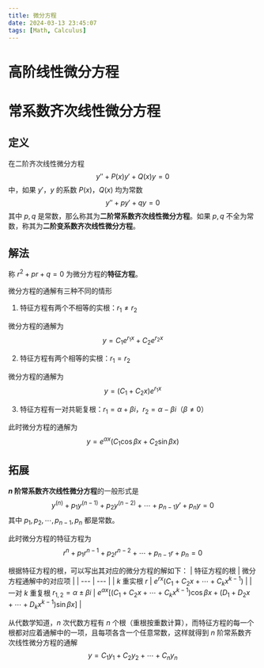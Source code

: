 ```yaml
---
title: 微分方程
date: 2024-03-13 23:45:07
tags: [Math, Calculus]
---
```

# 高阶线性微分方程

# 常系数齐次线性微分方程
## 定义
在二阶齐次线性微分方程
$$
y'' + P(x)y' + Q(x)y = 0
$$
中，如果 $y'$，$y$ 的系数 $P(x)$，$Q(x)$ 均为常数
$$
y'' + py' + qy = 0
$$
其中 $p,q$ 是常数，那么称其为**二阶常系数齐次线性微分方程**。如果 $p,q$ 不全为常数，称其为**二阶变系数齐次线性微分方程**。

## 解法
称 $r^2 + pr + q=0$ 为微分方程的**特征方程**。

微分方程的通解有三种不同的情形
1. 特征方程有两个不相等的实根：$r_1 \neq r_2$

微分方程的通解为
$$
y = C_1 e^{r_1x} + C_2 e^{r_2x}
$$

2. 特征方程有两个相等的实根：$r_1 = r_2$

微分方程的通解为
$$
y = (C_1 + C_2x) e^{r_1x}
$$

3. 特征方程有一对共轭复根：$r_1 = \alpha + \beta i$，$r_2 = \alpha - \beta i$（$\beta \neq 0$）

此时微分方程的通解为
$$
y = e^{\alpha x}(C_1 \cos \beta x + C_2 \sin \beta x)
$$

## 拓展
**$n$ 阶常系数齐次线性微分方程**的一般形式是
$$
y^{(n)} + p_1 y^{(n-1)} + p_2 y^{(n-2)} + \cdots + p_{n-1}y' + p_n y = 0
$$
其中 $p_1,p_2,\cdots,p_{n-1},p_n$ 都是常数。

此时微分方程的特征方程为
$$
r^n + p_1 r^{n-1} + p_2 r^{n-2} + \cdots + p_{n-1} r + p_n = 0
$$

根据特征方程的根，可以写出其对应的微分方程的解如下：
| 特征方程的根 | 微分方程通解中的对应项 |
| --- | --- |
| $k$ 重实根 $r$ | $e^{rx}(C_1 + C_2x + \cdots + C_k x^{k-1})$ |
| 一对 $k$ 重复根 $r_{1,2} = \alpha \pm \beta i$ | $e^{\alpha x}[(C_1 + C_2x + \cdots + C_k x^{k-1})\cos \beta x + (D_1 + D_2 x + \cdots + D_k x^{k-1}) \sin \beta x]$ |
 
从代数学知道，$n$ 次代数方程有 $n$ 个根（重根按重数计算），而特征方程的每一个根都对应着通解中的一项，且每项各含一个任意常数，这样就得到 $n$ 阶常系数齐次线性微分方程的通解
$$
y = C_1 y_1 + C_2 y_2 + 
\cdots + C_n y_n
$$